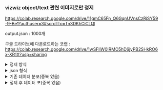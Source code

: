 ### vizwiz object/text 관련 이미지로만 정제

https://colab.research.google.com/drive/11gmC65Fn_Q6GqnUVnsCzRjSY59-9-Be1?authuser=3#scrollTo=Tn3DKhCiCLQl

output.json : 1000개

구글 드라이브에 다운로드하는 코랩 : https://colab.research.google.com/drive/1wSFIiW0IRMO5hD6jyPB2SHkRO6x-XR1X?usp=sharing

<details>
    <summary>정제 방식</summary>


    Annotations, train.json (https://vizwiz.org/tasks-and-datasets/vqa/) 과 
    
    vision skill Annotations csv파일( https://vizwiz.org/tasks-and-datasets/vision-skills/)을 사용하여 text or object task인 데이터로 좁히기
    

</details>

<details>
    <summary>json 형식</summary>

```XML
[
  {
    "image": "VizWiz_train_00000000.jpg",
    "question": "What's the name of this product?",
    "answers": [
      { "answer_confidence": "yes", "answer": "basil leaves" },
      { "answer_confidence": "yes", "answer": "basil leaves" },
      { "answer_confidence": "yes", "answer": "basil" },
      { "answer_confidence": "yes", "answer": "basil" },
      { "answer_confidence": "yes", "answer": "basil leaves" },
      { "answer_confidence": "yes", "answer": "basil leaves" },
      { "answer_confidence": "yes", "answer": "basil leaves" },
      { "answer_confidence": "yes", "answer": "basil leaves" },
      { "answer_confidence": "yes", "answer": "basil leaves" },
      { "answer_confidence": "yes", "answer": "basil" }
    ]
  },
  {
    "image": "VizWiz_train_00000023.jpg",
    "question": "What is this movie?",
    "answers": [
      { "answer_confidence": "yes", "answer": "brides maids" },
      { "answer_confidence": "yes", "answer": "brides maids" },
      { "answer_confidence": "yes", "answer": "bridesmaids" },
      { "answer_confidence": "yes", "answer": "bridesmaids" },
      { "answer_confidence": "yes", "answer": "bridesmaids" },
      { "answer_confidence": "yes", "answer": "brides maids" },
      { "answer_confidence": "yes", "answer": "brides maids" },
      { "answer_confidence": "yes", "answer": "brides maid" },
      { "answer_confidence": "no", "answer": "unanswerable" },
      { "answer_confidence": "yes", "answer": "brides maids" }
    ]
  },

.
.
.
]
```

</details>


<details>
    <summary>기존 데이터 분포(중복 있음)</summary>

text, object, color, count, other

TXT, OBJ, COL, CNT, OTH

[9705, 14217, 10462, 1585, 863]

</details>


<details>
    <summary>정제 후 데이터 포(중복 있음)</summary>

text, object, color, count, other

TXT, OBJ, COL, CNT, OTH

[772, 999, 703, 233, 200]

</details>
